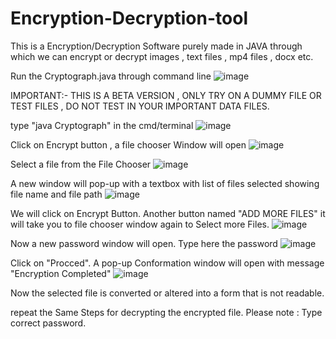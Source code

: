 # Encryption-Decryption-tool
This is a Encryption/Decryption Software purely made in JAVA through which we can encrypt or decrypt images , text files , mp4 files , docx etc.

Run the Cryptograph.java through command line
![image](https://user-images.githubusercontent.com/101200047/176746503-f5f83be9-8310-4b2e-8957-a546231fd165.png)


IMPORTANT:-
THIS IS A BETA VERSION , ONLY TRY ON A DUMMY FILE OR TEST FILES , DO NOT TEST IN YOUR IMPORTANT DATA FILES.


type "java Cryptograph" in the cmd/terminal
![image](https://user-images.githubusercontent.com/101200047/176746843-3992b389-ec53-404b-8353-c57d170af522.png)


Click on Encrypt button , a file chooser Window will open
![image](https://user-images.githubusercontent.com/101200047/176747011-12aaee31-071b-4eff-ab58-363f4dab1a4c.png)

Select a file from the File Chooser
![image](https://user-images.githubusercontent.com/101200047/176747310-0d6a230c-a0a0-4b47-97ae-1f917b43300c.png)


A new window will pop-up with a textbox with list of files selected showing file name and file path
![image](https://user-images.githubusercontent.com/101200047/176747827-c65afec5-8a2b-4f01-93a9-eb527547c98c.png)


We will click on Encrypt Button. Another button named "ADD MORE FILES" it will take you to file chooser window again to Select more Files.
![image](https://user-images.githubusercontent.com/101200047/176748220-a703afbd-6b7b-4d2e-8aab-a720d5274d61.png)


Now a new password window will open. Type here the password
![image](https://user-images.githubusercontent.com/101200047/176748467-31b425e6-90a9-4ad9-8fc8-85f33e1407bb.png)


Click on "Procced". A pop-up Conformation window will open with message "Encryption Completed" 
![image](https://user-images.githubusercontent.com/101200047/176748744-970414a8-b15a-4cbf-a822-c843b83e495a.png)


Now the selected file is converted or altered into a form that is not readable.

repeat the Same Steps for decrypting the encrypted file.
Please note : Type correct password.

